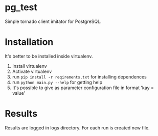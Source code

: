 # pg_test

Simple tornado client imitator for PostgreSQL.

# Installation

It's better to be installed inside virtualenv.

1. Install virtualenv
1. Activate virtualenv
1. run `pip install -r reqirements.txt` for installing dependences
1. run `python main.py --help` for getting help
1. It's possible to give as parameter configuration file in format 'kay = value'

# Results

Results are logged in logs directory.
For each run is created new file.